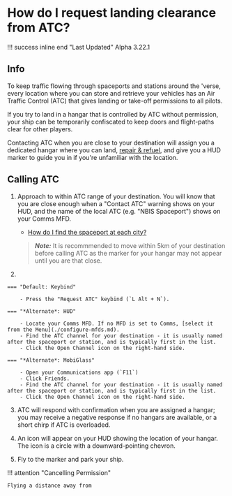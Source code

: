 # How do I request landing clearance from ATC?

!!! success inline end "Last Updated"
    Alpha 3.22.1

## Info

To keep traffic flowing through spaceports and stations around the 'verse, every location where you can store and retrieve your vehicles has an Air Traffic Control (ATC) that gives landing or take-off permissions to all pilots.

If you try to land in a hangar that is controlled by ATC without permission, your ship can be temporarily confiscated to keep doors and flight-paths clear for other players.

Contacting ATC when you are close to your destination will assign you a dedicated hangar where you can land, [repair & refuel](./refuel-repair.md), and give you a HUD  marker to guide you in if you're unfamiliar with the location.

## Calling ATC

1. Approach to within ATC range of your destination. You will know that you are close enough when a "Contact ATC" warning shows on your HUD, and the name of the local ATC (e.g. "NBIS Spaceport") shows on your Comms MFD.

    - [How do I find the spaceport at each city?](../navigation/find-spaceport.md)

    > ***Note:*** It is recommmended to move within 5km of your destination before calling ATC as the marker for your hangar may not appear until you are that close.

2. 

    === "Default: Keybind"

        - Press the "Request ATC" keybind (`L Alt + N`).

    === "*Alternate*: HUD"

        - Locate your Comms MFD. If no MFD is set to Comms, [select it from the Menu](./configure-mfds.md).
        - Find the ATC channel for your destination - it is usually named after the spaceport or station, and is typically first in the list.
        - Click the Open Channel icon on the right-hand side.

    === "*Alternate*: MobiGlass"

        - Open your Communications app (`F11`)
        - Click Friends.
        - Find the ATC channel for your destination - it is usually named after the spaceport or station, and is typically first in the list.
        - Click the Open Channel icon on the right-hand side.

3. ATC will respond with confirmation when you are assigned a hangar; you may receive a negative response if no hangars are available, or a short chirp if ATC is overloaded.

4. An icon will appear on your HUD showing the location of your hangar. The icon is a circle with a downward-pointing chevron.

5. Fly to the marker and park your ship.

!!! attention "Cancelling Permission"

    Flying a distance away from 